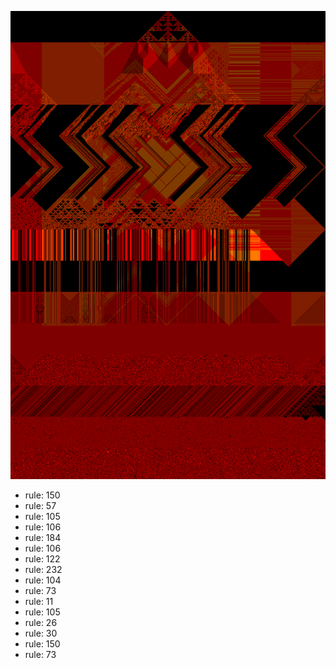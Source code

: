 ![photo](./output.png) 
 * rule: 150
* rule: 57
* rule: 105
* rule: 106
* rule: 184
* rule: 106
* rule: 122
* rule: 232
* rule: 104
* rule: 73
* rule: 11
* rule: 105
* rule: 26
* rule: 30
* rule: 150
* rule: 73
